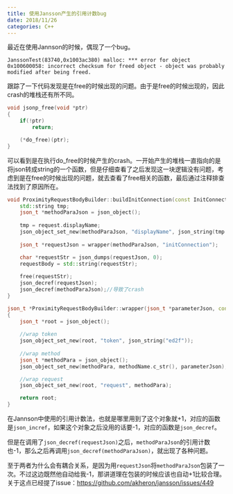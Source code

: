 ```yaml
---
title: 使用Jansson产生的引用计数bug
date: 2018/11/26
categories: C++
---
```


最近在使用Jannson的时候，偶现了一个bug。
```
JanssonTest(83740,0x1003ac380) malloc: *** error for object 0x100600058: incorrect checksum for freed object - object was probably modified after being freed.
```
跟踪了一下代码发现是在free的时候出现的问题。由于是free的时候出现的，因此crash的堆栈还有所不同。
```c
void jsonp_free(void *ptr)
{
    if(!ptr)
        return;

    (*do_free)(ptr);
}
```
可以看到是在执行do_free的时候产生的crash。一开始产生的堆栈一直指向的是将json转成string的一个函数，但是仔细查看了之后发现这一块逻辑没有问题，考虑到是在free的时候出现的问题，就去查看了free相关的函数，最后通过注释排查法找到了原因所在。
```c++
void ProximityRequestBodyBuilder::buildInitConnection(const InitConnectionRequest& request,std::string & requestBody){
    std::string tmp;
    json_t *methodParaJson = json_object();
    
    tmp = request.displayName;
    json_object_set_new(methodParaJson, "displayName", json_string(tmp.c_str()));
    
    json_t *requestJson = wrapper(methodParaJson, "initConnection");

    char *requestStr = json_dumps(requestJson, 0);
    requestBody = std::string(requestStr);
    
    free(requestStr);
    json_decref(requestJson);
    json_decref(methodParaJson);//导致了crash
}

json_t *ProximityRequestBodyBuilder::wrapper(json_t *parameterJson, const std::string &methodName)
{
    json_t *root = json_object();
    
    //wrap token
    json_object_set_new(root, "token", json_string("ed2f"));
    
    //wrap method
    json_t *methodPara = json_object();
    json_object_set_new(methodPara, methodName.c_str(), parameterJson);

    //wrap request
    json_object_set_new(root, "request", methodPara);

    return root;
}
```
在Jannson中使用的引用计数法，也就是哪里用到了这个对象就+1，对应的函数是`json_incref`，如果这个对象之后没用的话要-1，对应的函数是`json_decref`。

但是在调用了`json_decref(requestJson)`之后，`methodParaJson`的引用计数也-1，那么之后再调用`json_decref(methodParaJson)`，就出现了各种问题。

至于两者为什么会有耦合关系，是因为用`requestJson`将`methodParaJson`包装了一次。不过这边既然他自动给我-1，那讲道理在包装的时候应该也自动+1比较合理。关于这点已经提了issue：https://github.com/akheron/jansson/issues/449
